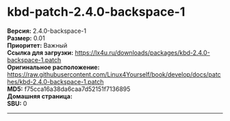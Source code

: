 # kbd-patch-2.4.0-backspace-1



**Версия:** 2.4.0-backspace-1
<br />
**Размер:** 0.01
<br />
**Приоритет:** Важный
<br />
**Ссылка для загрузки:** https://lx4u.ru/downloads/packages/kbd-2.4.0-backspace-1.patch
<br />
**Оригинальное расположение:** https://raw.githubusercontent.com/Linux4Yourself/book/develop/docs/patches/kbd-2.4.0-backspace-1.patch
<br />
**MD5:** f75cca16a38da6caa7d52151f7136895
<br />
**Домашняя страница:** 
        <br />
**SBU:** 0

***
            